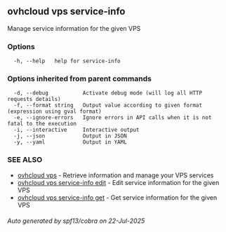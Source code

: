 ## ovhcloud vps service-info

Manage service information for the given VPS

### Options

```
  -h, --help   help for service-info
```

### Options inherited from parent commands

```
  -d, --debug           Activate debug mode (will log all HTTP requests details)
  -f, --format string   Output value according to given format (expression using gval format)
  -e, --ignore-errors   Ignore errors in API calls when it is not fatal to the execution
  -i, --interactive     Interactive output
  -j, --json            Output in JSON
  -y, --yaml            Output in YAML
```

### SEE ALSO

* [ovhcloud vps](ovhcloud_vps.md)	 - Retrieve information and manage your VPS services
* [ovhcloud vps service-info edit](ovhcloud_vps_service-info_edit.md)	 - Edit service information for the given VPS
* [ovhcloud vps service-info get](ovhcloud_vps_service-info_get.md)	 - Get service information for the given VPS

###### Auto generated by spf13/cobra on 22-Jul-2025
